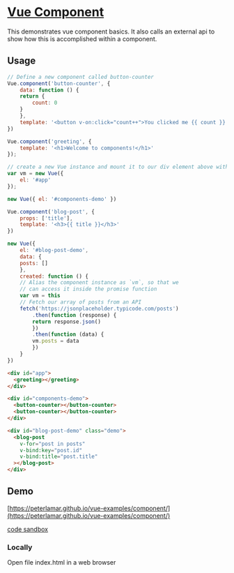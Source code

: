 # [Vue Component](https://vuejs.org/v2/guide/components.html)

This demonstrates vue component basics. It also
calls an external api to show how this is accomplished
within a component. 

## Usage

```javascript
// Define a new component called button-counter
Vue.component('button-counter', {
    data: function () {
    return {
        count: 0
    }
    },
    template: '<button v-on:click="count++">You clicked me {{ count }} times.</button>'
})

Vue.component('greeting', {
    template: '<h1>Welcome to components!</h1>'
});

// create a new Vue instance and mount it to our div element above with the id of app
var vm = new Vue({
    el: '#app'
});

new Vue({ el: '#components-demo' })

Vue.component('blog-post', {
    props: ['title'],
    template: '<h3>{{ title }}</h3>'
})

new Vue({
    el: '#blog-post-demo',
    data: {
    posts: []
    },
    created: function () {
    // Alias the component instance as `vm`, so that we
    // can access it inside the promise function
    var vm = this
    // Fetch our array of posts from an API
    fetch('https://jsonplaceholder.typicode.com/posts')
        .then(function (response) {
        return response.json()
        })
        .then(function (data) {
        vm.posts = data
        })
    }
})
```

```html
<div id="app">
  <greeting></greeting>
</div>

<div id="components-demo">
  <button-counter></button-counter>
  <button-counter></button-counter>
</div>

<div id="blog-post-demo" class="demo">
  <blog-post
    v-for="post in posts"
    v-bind:key="post.id"
    v-bind:title="post.title"
  ></blog-post>
</div>
```

## Demo

[https://peterlamar.github.io/vue-examples/component/](https://peterlamar.github.io/vue-examples/component/)

[code sandbox](https://codesandbox.io/s/6zww24m5qz)

### Locally

Open file index.html in a web browser
